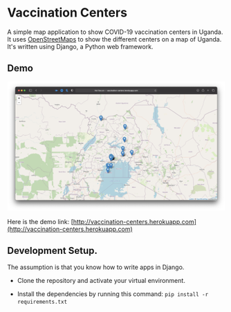 # Vaccination Centers
A simple map application to show COVID-19 vaccination centers in Uganda. It uses [OpenStreetMaps](https://openstreetmap.org/) to show the different centers on a map of Uganda. It's written using Django, a Python web framework.

## Demo
![](/docs/screenshot.png)

Here is the demo link: [http://vaccination-centers.herokuapp.com](http://vaccination-centers.herokuapp.com)

## Development Setup. 
The assumption is that you know how to write apps in Django. 

- Clone the repository and activate your virtual environment. 

- Install the dependencies by running this command: `pip install -r requirements.txt`
